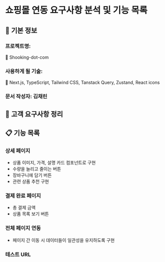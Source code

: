 # 쇼핑몰 연동 요구사항 분석 및 기능 목록

## 📌 기본 정보
### 프로젝트명: 
👟 Shooking-dot-com

### 사용하게 될 기술: 
🦖 Next.js, TypeScript, Tailwind CSS, Tanstack Query, Zustand, React icons

### 문서 작성자: 김채린

## 📝 고객 요구사항 정리

## 📋 기능 목록

### 상세 페이지
* 상품 이미지, 가격, 설명 카드 컴포넌트로 구현
* 수량을 늘리고 줄이는 버튼
* 장바구니에 담기 버튼
* 관련 상품 추천 구현

### 결제 완료 페이지
* 총 결제 금액
* 상품 목록 보기 버튼

### 전체 페이지 연동
* 페이지 간 이동 시 데이터들이 일관성을 유지하도록 구현

### 테스트 URL
